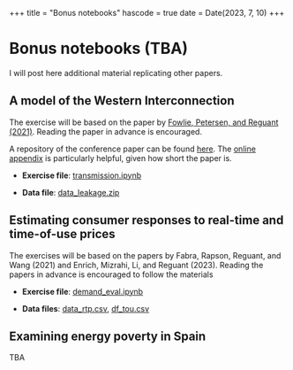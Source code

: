 +++
title = "Bonus notebooks"
hascode = true
date = Date(2023, 7, 10)
+++

# Bonus notebooks (TBA)

I will post here additional material replicating other papers.

## A model of the Western Interconnection

The exercise will be based on the paper by [Fowlie, Petersen, and Reguant (2021)](/materials/day3/pandp.20211073.pdf). Reading the paper in advance is encouraged.

A repository of the conference paper can be found [here](https://www.openicpsr.org/openicpsr/project/131024/version/V1/view). The [online appendix](https://www.aeaweb.org/content/file?id=14554) is particularly helpful, given how short the paper is.

* **Exercise file**: [transmission.ipynb](/materials/bonus/transmission.ipynb)

* **Data file**: [data_leakage.zip](/materials/day3/data_leakage.zip)

## Estimating consumer responses to real-time and time-of-use prices
The exercises will be based on the papers by Fabra, Rapson, Reguant, and Wang (2021) and Enrich, Mizrahi, Li, and Reguant (2023). Reading the papers in advance is encouraged to follow the materials

* **Exercise file**: [demand_eval.ipynb](/materials/bonus/demand_eval.ipynb)

* **Data files**: [data_rtp.csv](/materials/day4/data_rtp.csv), [df_tou.csv](/materials/bonus/df_tou.csv)

## Examining energy poverty in Spain

TBA
